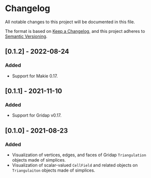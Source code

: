# Changelog
All notable changes to this project will be documented in this file.

The format is based on [Keep a Changelog](https://keepachangelog.com/en/1.0.0/),
and this project adheres to [Semantic Versioning](https://semver.org/spec/v2.0.0.html).

## [0.1.2] - 2022-08-24

### Added
- Support for Makie 0.17.

## [0.1.1] - 2021-11-10

### Added
- Support for Gridap v0.17.

## [0.1.0] - 2021-08-23

### Added
- Visualization of vertices, edges, and faces of Gridap `Triangulation` objects made of simplices.
- Visualization of scalar-valued `CellField` and related objects on `Triangulaiton` objects made of simplices.

